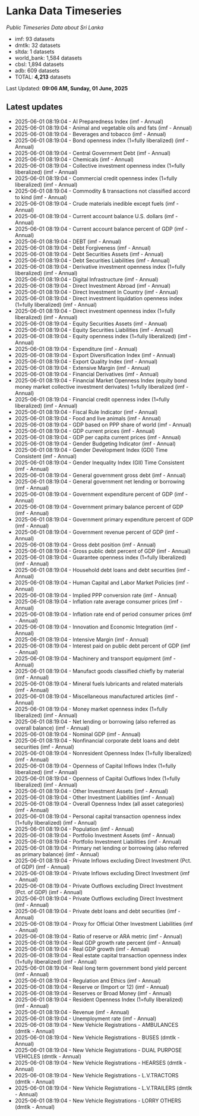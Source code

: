 # Lanka Data Timeseries
*Public Timeseries Data about Sri Lanka*

* imf: 93 datasets
* dmtlk: 32 datasets
* sltda: 1 datasets
* world_bank: 1,584 datasets
* cbsl: 1,894 datasets
* adb: 609 datasets
* TOTAL: **4,213** datasets

Last Updated: **09:06 AM, Sunday, 01 June, 2025**

## Latest updates

* 2025-06-01 08:19:04 - AI Preparedness Index (imf - Annual)
* 2025-06-01 08:19:04 - Animal and vegetable oils and fats (imf - Annual)
* 2025-06-01 08:19:04 - Beverages and tobacco (imf - Annual)
* 2025-06-01 08:19:04 - Bond openness index (1=fully liberalized) (imf - Annual)
* 2025-06-01 08:19:04 - Central Government Debt (imf - Annual)
* 2025-06-01 08:19:04 - Chemicals (imf - Annual)
* 2025-06-01 08:19:04 - Collective investment openness index (1=fully liberalized) (imf - Annual)
* 2025-06-01 08:19:04 - Commercial credit openness index (1=fully liberalized) (imf - Annual)
* 2025-06-01 08:19:04 - Commodity & transactions not classified accord to kind (imf - Annual)
* 2025-06-01 08:19:04 - Crude materials inedible except fuels (imf - Annual)
* 2025-06-01 08:19:04 - Current account balance U.S. dollars (imf - Annual)
* 2025-06-01 08:19:04 - Current account balance percent of GDP (imf - Annual)
* 2025-06-01 08:19:04 - DEBT (imf - Annual)
* 2025-06-01 08:19:04 - Debt Forgiveness (imf - Annual)
* 2025-06-01 08:19:04 - Debt Securities Assets (imf - Annual)
* 2025-06-01 08:19:04 - Debt Securities Liabilities (imf - Annual)
* 2025-06-01 08:19:04 - Derivative investment openness index (1=fully liberalized) (imf - Annual)
* 2025-06-01 08:19:04 - Digital Infrastructure (imf - Annual)
* 2025-06-01 08:19:04 - Direct Investment Abroad (imf - Annual)
* 2025-06-01 08:19:04 - Direct Investment In Country (imf - Annual)
* 2025-06-01 08:19:04 - Direct investment liquidation openness index (1=fully liberalized) (imf - Annual)
* 2025-06-01 08:19:04 - Direct investment openness index (1=fully liberalized) (imf - Annual)
* 2025-06-01 08:19:04 - Equity Securities Assets (imf - Annual)
* 2025-06-01 08:19:04 - Equity Securities Liabilities (imf - Annual)
* 2025-06-01 08:19:04 - Equity openness index (1=fully liberalized) (imf - Annual)
* 2025-06-01 08:19:04 - Expenditure (imf - Annual)
* 2025-06-01 08:19:04 - Export Diversification Index (imf - Annual)
* 2025-06-01 08:19:04 - Export Quality Index (imf - Annual)
* 2025-06-01 08:19:04 - Extensive Margin (imf - Annual)
* 2025-06-01 08:19:04 - Financial Derivatives (imf - Annual)
* 2025-06-01 08:19:04 - Financial Market Openness Index (equity bond money market collective investment derivates) 1=fully liberalized (imf - Annual)
* 2025-06-01 08:19:04 - Financial credit openness index (1=fully liberalized) (imf - Annual)
* 2025-06-01 08:19:04 - Fiscal Rule Indicator (imf - Annual)
* 2025-06-01 08:19:04 - Food and live animals (imf - Annual)
* 2025-06-01 08:19:04 - GDP based on PPP share of world (imf - Annual)
* 2025-06-01 08:19:04 - GDP current prices (imf - Annual)
* 2025-06-01 08:19:04 - GDP per capita current prices (imf - Annual)
* 2025-06-01 08:19:04 - Gender Budgeting Indicator (imf - Annual)
* 2025-06-01 08:19:04 - Gender Development Index (GDI) Time Consistent (imf - Annual)
* 2025-06-01 08:19:04 - Gender Inequality Index (GII) Time Consistent (imf - Annual)
* 2025-06-01 08:19:04 - General government gross debt (imf - Annual)
* 2025-06-01 08:19:04 - General government net lending or borrowing (imf - Annual)
* 2025-06-01 08:19:04 - Government expenditure percent of GDP (imf - Annual)
* 2025-06-01 08:19:04 - Government primary balance percent of GDP (imf - Annual)
* 2025-06-01 08:19:04 - Government primary expenditure percent of GDP (imf - Annual)
* 2025-06-01 08:19:04 - Government revenue percent of GDP (imf - Annual)
* 2025-06-01 08:19:04 - Gross debt position (imf - Annual)
* 2025-06-01 08:19:04 - Gross public debt percent of GDP (imf - Annual)
* 2025-06-01 08:19:04 - Guarantee openness index (1=fully liberalized) (imf - Annual)
* 2025-06-01 08:19:04 - Household debt loans and debt securities (imf - Annual)
* 2025-06-01 08:19:04 - Human Capital and Labor Market Policies (imf - Annual)
* 2025-06-01 08:19:04 - Implied PPP conversion rate (imf - Annual)
* 2025-06-01 08:19:04 - Inflation rate average consumer prices (imf - Annual)
* 2025-06-01 08:19:04 - Inflation rate end of period consumer prices (imf - Annual)
* 2025-06-01 08:19:04 - Innovation and Economic Integration (imf - Annual)
* 2025-06-01 08:19:04 - Intensive Margin (imf - Annual)
* 2025-06-01 08:19:04 - Interest paid on public debt percent of GDP (imf - Annual)
* 2025-06-01 08:19:04 - Machinery and transport equipment (imf - Annual)
* 2025-06-01 08:19:04 - Manufact goods classified chiefly by material (imf - Annual)
* 2025-06-01 08:19:04 - Mineral fuels lubricants and related materials (imf - Annual)
* 2025-06-01 08:19:04 - Miscellaneous manufactured articles (imf - Annual)
* 2025-06-01 08:19:04 - Money market openness index (1=fully liberalized) (imf - Annual)
* 2025-06-01 08:19:04 - Net lending or borrowing (also referred as overall balance) (imf - Annual)
* 2025-06-01 08:19:04 - Nominal GDP (imf - Annual)
* 2025-06-01 08:19:04 - Nonfinancial corporate debt loans and debt securities (imf - Annual)
* 2025-06-01 08:19:04 - Nonresident Openness Index (1=fully liberalized) (imf - Annual)
* 2025-06-01 08:19:04 - Openness of Capital Inflows Index (1=fully liberalized) (imf - Annual)
* 2025-06-01 08:19:04 - Openness of Capital Outflows Index (1=fully liberalized) (imf - Annual)
* 2025-06-01 08:19:04 - Other Investment Assets (imf - Annual)
* 2025-06-01 08:19:04 - Other Investment Liabilities (imf - Annual)
* 2025-06-01 08:19:04 - Overall Openness Index (all asset categories) (imf - Annual)
* 2025-06-01 08:19:04 - Personal capital transaction openness index (1=fully liberalized) (imf - Annual)
* 2025-06-01 08:19:04 - Population (imf - Annual)
* 2025-06-01 08:19:04 - Portfolio Investment Assets (imf - Annual)
* 2025-06-01 08:19:04 - Portfolio Investment Liabilities (imf - Annual)
* 2025-06-01 08:19:04 - Primary net lending or borrowing (also referred as primary balance) (imf - Annual)
* 2025-06-01 08:19:04 - Private Inflows excluding Direct Investment (Pct. of GDP) (imf - Annual)
* 2025-06-01 08:19:04 - Private Inflows excluding Direct Investment (imf - Annual)
* 2025-06-01 08:19:04 - Private Outflows excluding Direct Investment (Pct. of GDP) (imf - Annual)
* 2025-06-01 08:19:04 - Private Outflows excluding Direct Investment (imf - Annual)
* 2025-06-01 08:19:04 - Private debt loans and debt securities (imf - Annual)
* 2025-06-01 08:19:04 - Proxy for Official Other Investment Liabilities (imf - Annual)
* 2025-06-01 08:19:04 - Ratio of reserve or ARA metric (imf - Annual)
* 2025-06-01 08:19:04 - Real GDP growth rate percent (imf - Annual)
* 2025-06-01 08:19:04 - Real GDP growth (imf - Annual)
* 2025-06-01 08:19:04 - Real estate capital transaction openness index (1=fully liberalized) (imf - Annual)
* 2025-06-01 08:19:04 - Real long term government bond yield percent (imf - Annual)
* 2025-06-01 08:19:04 - Regulation and Ethics (imf - Annual)
* 2025-06-01 08:19:04 - Reserve or (Import or 12) (imf - Annual)
* 2025-06-01 08:19:04 - Reserves or Broad Money (imf - Annual)
* 2025-06-01 08:19:04 - Resident Openness Index (1=fully liberalized) (imf - Annual)
* 2025-06-01 08:19:04 - Revenue (imf - Annual)
* 2025-06-01 08:19:04 - Unemployment rate (imf - Annual)
* 2025-06-01 08:19:04 - New Vehicle Registrations - AMBULANCES (dmtlk - Annual)
* 2025-06-01 08:19:04 - New Vehicle Registrations - BUSES (dmtlk - Annual)
* 2025-06-01 08:19:04 - New Vehicle Registrations - DUAL PURPOSE VEHICLES (dmtlk - Annual)
* 2025-06-01 08:19:04 - New Vehicle Registrations - HEARSES (dmtlk - Annual)
* 2025-06-01 08:19:04 - New Vehicle Registrations - L.V.TRACTORS (dmtlk - Annual)
* 2025-06-01 08:19:04 - New Vehicle Registrations - L.V.TRAILERS (dmtlk - Annual)
* 2025-06-01 08:19:04 - New Vehicle Registrations - LORRY OTHERS (dmtlk - Annual)